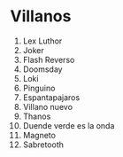 
# Villanos

1. Lex Luthor
2. Joker
3. Flash Reverso
4. Doomsday
5. Loki
6. Pinguino
7. Espantapajaros
8. Villano nuevo
9. Thanos
10. Duende verde es la onda
11. Magneto
12. Sabretooth
